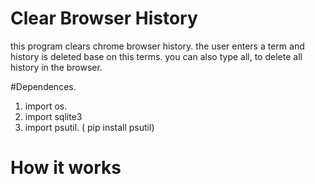 # Clear Browser History

this program clears chrome browser history.
the user enters a term and history is deleted base on this terms.
you can also  type all, to delete all history in the browser.

#Dependences.
1. import os.
2. import sqlite3
3. import psutil. ( pip install psutil)

# How it works
